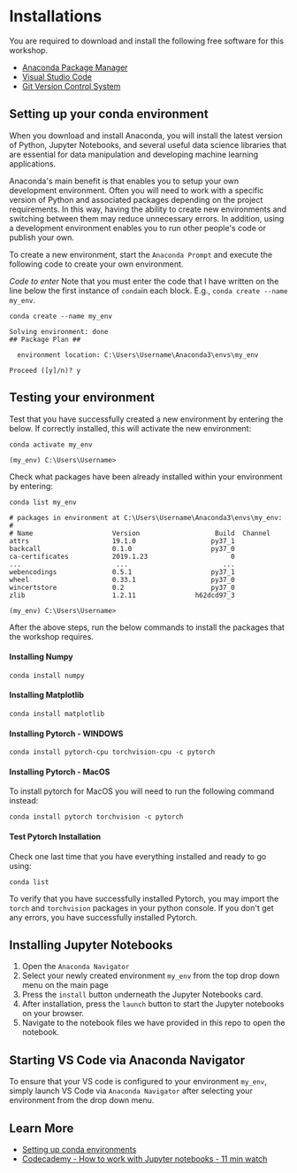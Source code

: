 # Installations

You are required to download and install the following free software for this workshop.

- [Anaconda Package Manager](https://www.anaconda.com/)
- [Visual Studio Code](https://code.visualstudio.com/)
- [Git Version Control System](https://git-scm.com/)

## Setting up your conda environment

When you download and install Anaconda, you will install the latest version of Python, Jupyter Notebooks, and several useful data science libraries that are essential for data manipulation and developing machine learning applications.

Anaconda's main benefit is that enables you to setup your own development environment. Often you will need to work with a specific version of Python and associated packages depending on the project requirements. In this way, having the ability to create new environments and switching between them may reduce unnecessary errors. In addition, using a development environment enables you to run other people's code or publish your own.

To create a new environment, start the `Anaconda Prompt` and execute the following code to create your own environment.

*Code to enter* Note that you must enter the code that I have written on the line below the first instance of ```conda```in each block. E.g., ```conda create --name my_env```.

```conda
conda create --name my_env

Solving environment: done
## Package Plan ##

  environment location: C:\Users\Username\Anaconda3\envs\my_env

Proceed ([y]/n)? y
```

## Testing your environment

Test that you have successfully created a new environment by entering the below. If correctly installed, this will activate the new environment:

```conda
conda activate my_env

(my_env) C:\Users\Username>
```

Check what packages have been already installed within your environment by entering:

```conda
conda list my_env

# packages in environment at C:\Users\Username\Anaconda3\envs\my_env:
#
# Name                    Version                   Build  Channel
attrs                     19.1.0                   py37_1
backcall                  0.1.0                    py37_0
ca-certificates           2019.1.23                     0
...                        ...                        ...
webencodings              0.5.1                    py37_1
wheel                     0.33.1                   py37_0
wincertstore              0.2                      py37_0
zlib                      1.2.11               h62dcd97_3
```

```conda
(my_env) C:\Users\Username>
```

After the above steps, run the below commands to install the packages that the workshop requires.

#### Installing Numpy

```conda
conda install numpy
```

#### Installing Matplotlib

```conda
conda install matplotlib
```

#### Installing Pytorch - WINDOWS

```conda
conda install pytorch-cpu torchvision-cpu -c pytorch
```

#### Installing Pytorch - MacOS

To install pytorch for MacOS you will need to run the following command instead:

```
conda install pytorch torchvision -c pytorch
```

#### Test Pytorch Installation

Check one last time that you have everything installed and ready to go using:

```conda
conda list
```
To verify that you have successfully installed Pytorch, you may import the `torch` and `torchvision` packages in your python console. If you don't get any errors, you have successfully installed Pytorch.

## Installing Jupyter Notebooks

1. Open the `Anaconda Navigator`
2. Select your newly created environment `my_env` from the top drop down menu on the main page
3. Press the `install` button underneath the Jupyter Notebooks card. 
4. After installation, press the `launch` button to start the Jupyter notebooks on your browser. 
5. Navigate to the notebook files we have provided in this repo to open the notebook.

## Starting VS Code via Anaconda Navigator

To ensure that your VS code is configured to your environment `my_env`, simply launch VS Code via `Anaconda Navigator` after selecting your environment from the drop down menu.

## Learn More

- [Setting up conda environments](https://docs.conda.io/projects/conda/en/latest/user-guide/tasks/manage-environments.html#viewing-a-list-of-your-environments)
- [Codecademy - How to work with Jupyter notebooks - 11 min watch](https://www.codecademy.com/articles/how-to-use-jupyter-notebooks)
